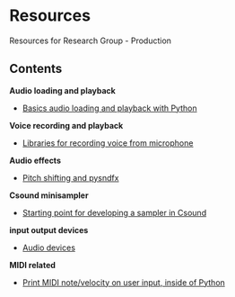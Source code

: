 # Resources
Resources for Research Group - Production

## Contents
**Audio loading and playback**
 * [Basics audio loading and playback with Python](Basics-audio-loading-and-playback-with-Python.ipynb)

**Voice recording and playback**
 * [Libraries for recording voice from microphone](Libraries-for-recording-voice-from-microphone-input.ipynb)

**Audio effects**
 * [Pitch shifting and pysndfx](Pitch-shifting-and-pysndfx.ipynb)

 **Csound minisampler**
  * [Starting point for developing a sampler in Csound](ctcsound_minisampler.ipynb)

**input output devices**
 * [Audio devices](input_output_devices.ipynb)

**MIDI related**
 * [Print MIDI note/velocity on user input, inside of Python](midi.py)